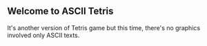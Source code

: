 ## Welcome to ASCII Tetris
It's another version of Tetris game but this time, there's no graphics involved only ASCII texts.
